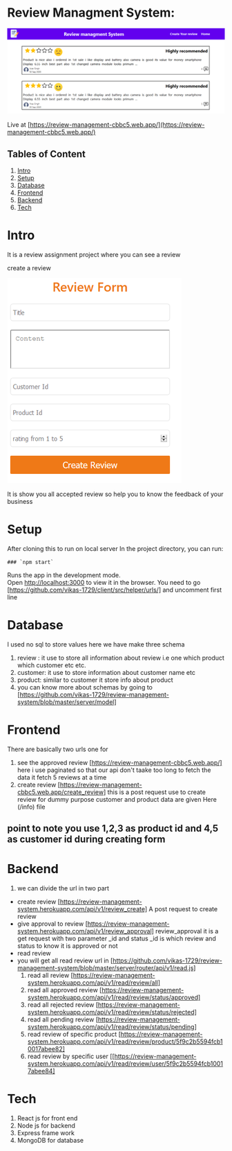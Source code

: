  # Review Managment System:
 ![alt text](https://github.com/vikas-1729/review-management-system/blob/master/screenshots/img1.png)



Live at [https://review-management-cbbc5.web.app/](https://review-management-cbbc5.web.app/)


## Tables of Content
  
 1. [Intro](https://github.com/vikas-1729/review-management-system#Intro) 
 2. [Setup](https://github.com/vikas-1729/review-management-system#Setup)
 3. [Database](https://github.com/vikas-1729/review-management-system#Database)
 4. [Frontend](https://github.com/vikas-1729/review-management-system#Frontend)
 5. [Backend](https://github.com/vikas-1729/review-management-system#Backend)
 5. [Tech](https://github.com/vikas-1729/review-management-system#Tech)



# Intro
  
  It is a review assignment project where you can see a review
  
  create a review 
  
 ![alt text](https://github.com/vikas-1729/review-management-system/blob/master/screenshots/img3.png)
  
  
  It is show you all accepted review so help you to know the feedback of your business
  
  
  # Setup
  
   After cloning this to run on local server In the project directory, you can run:

    ### `npm start`

  Runs the app in the development mode.\
  Open [http://localhost:3000](http://localhost:3000) to view it in the browser.
  You need to go [https://github.com/vikas-1729/client/src/helper/urls/] and  uncomment first line
  
  # Database
  I used no sql to store values here we have make three schema 
  
  1. review : it use to store all information about review i.e one which product which customer etc etc.
  2. customer: it use to store information about customer name etc
  3. product: similar to customer it store info about product
  4. you can know more about schemas by going to [https://github.com/vikas-1729/review-management-system/blob/master/server/model]
  
  # Frontend
   
   There are basically two urls one for 
   1. see the approved review [https://review-management-cbbc5.web.app/] here i use paginated so that our api don't taake too long to fetch the data it fetch 5 reviews at a time
   2. create review [https://review-management-cbbc5.web.app/create_review] this is a post request use to create review for dummy purpose customer and product data are given Here (/info) file
   ## point to note you use 1,2,3 as product id and 4,5 as customer id during creating form
   
   # Backend
   
   1. we can divide the url in two part 
   * create review [https://review-management-system.herokuapp.com/api/v1/review_create] A post request to create review  
   * give approval to review [https://review-management-system.herokuapp.com/api/v1/review_approval] review_approval it is a get request with two parameter _id and status _id is    which review and status to know it is approved or not  
   * read review 
   * you will get all read review url in [https://github.com/vikas-1729/review-management-system/blob/master/server/router/api/v1/read.js] 
     1. read all review [https://review-management-system.herokuapp.com/api/v1/read/review/all]
     2. read all approved review [https://review-management-system.herokuapp.com/api/v1/read/review/status/approved]
     3. read all rejected review [https://review-management-system.herokuapp.com/api/v1/read/review/status/rejected]
     4. read all pending review [https://review-management-system.herokuapp.com/api/v1/read/review/status/pending]
     5. read review of specific product [https://review-management-system.herokuapp.com/api/v1/read/review/product/5f9c2b5594fcb10017abee82]
     6. read review by specific user [[https://review-management-system.herokuapp.com/api/v1/read/review/user/5f9c2b5594fcb10017abee84]
     
   
   # Tech
   
   1. React js for front end
   2. Node js for backend
   3. Express frame work
   4. MongoDB for database
  
  
  
  
  

  
  
  
  





